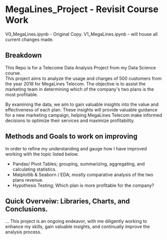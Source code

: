 # MegaLines_Project - Revisit Course Work
V0_MegaLines.ipynb - Original Copy. 
 V1_MegaLines.ipynb - will house all current changes made.  

## Breakdown 
This Repo is for a Telecome Data Analysis Project from my Data Science course.  
This project aims to analyze the usage and charges of 500 customers from the year 2018 for MegaLines Telecom. The objective is to assist the marketing team in determining which of the company's two plans is the most profitable.

By examining the data, we aim to gain valuable insights into the value and effectiveness of each plan. These insights will provide valuable guidance for a new marketing campaign, helping MegaLines Telecom make informed decisions to optimize their services and maximize profitability.
## Methods and Goals to work on improving 

In order to refine my understanding and gauge how I have improved working with the topic listed below. 

- Pandas/ Pivot Tables; grouping, summarizing, aggregating, and calculating statistics. 
- Matplotlib & Seaborn / EDA; mostly comparative analysis of the two plans revenue. 
- Hypothesis Testing; Which plan is more profitable for the company?

## Quick Overveiw: Libraries, Charts, and Conclusions. 
... This project is an ongoing endeavor, with me diligently working to enhance my skills, gain valuable insights, and continually improve the analysis process.
